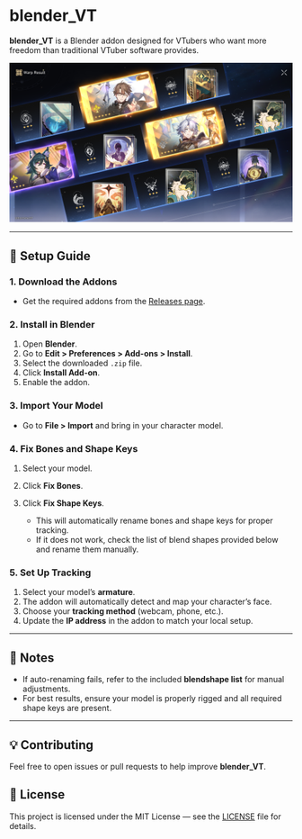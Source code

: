 # blender\_VT

**blender\_VT** is a Blender addon designed for VTubers who want more freedom than traditional VTuber software provides.

![Preview Image](https://github.com/sin-boo/blender_VT/blob/e758658a9f19a8a6d1adc01df531e9a9783b3693/im%20just%20good.PNG)

---

## 🚀 Setup Guide

### 1. Download the Addons

* Get the required addons from the [Releases page](https://github.com/sin-boo/blender_VT/releases).

### 2. Install in Blender

1. Open **Blender**.
2. Go to **Edit > Preferences > Add-ons > Install**.
3. Select the downloaded `.zip` file.
4. Click **Install Add-on**.
5. Enable the addon.

### 3. Import Your Model

* Go to **File > Import** and bring in your character model.

### 4. Fix Bones and Shape Keys

1. Select your model.
2. Click **Fix Bones**.
3. Click **Fix Shape Keys**.

   * This will automatically rename bones and shape keys for proper tracking.
   * If it does not work, check the list of blend shapes provided below and rename them manually.

### 5. Set Up Tracking

1. Select your model’s **armature**.
2. The addon will automatically detect and map your character’s face.
3. Choose your **tracking method** (webcam, phone, etc.).
4. Update the **IP address** in the addon to match your local setup.

---

## 📌 Notes

* If auto-renaming fails, refer to the included **blendshape list** for manual adjustments.
* For best results, ensure your model is properly rigged and all required shape keys are present.

---

## 💡 Contributing

Feel free to open issues or pull requests to help improve **blender\_VT**.

## 📜 License

This project is licensed under the MIT License — see the [LICENSE](LICENSE) file for details.
